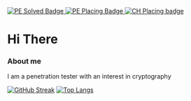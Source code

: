 <div id="badges">
  <a href="https://projecteuler.net/location=Iceland">
    <img src="https://img.shields.io/badge/PE%20problems%20Solved-145-brightgreen" alt="PE Solved Badge"/>
  </a>
  <a href="https://projecteuler.net/progress">
    <img src="https://img.shields.io/badge/PE%20placing-0.569%25-brightgreen" alt="PE Placing Badge"/>
  </a>
  <a href="https://cryptohack.org/user/Dagurb/">
    <img src="https://img.shields.io/badge/Cryptohack-%23143-brightgreen" alt="CH Placing badge"/>
  </a>
</div>

<h1>Hi There</h1>

### About me

I am a penetration tester with an interest in cryptography

 [![GitHub Streak](http://github-readme-streak-stats.herokuapp.com?user=dagurb&theme=highcontrast)](https://git.io/streak-stats) 
 [![Top Langs](https://github-readme-stats.vercel.app/api/top-langs/?username=dagurb)](https://github.com/anuraghazra/github-readme-stats)
